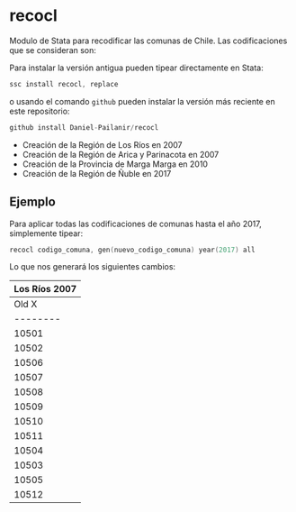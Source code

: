 # recocl
Modulo de Stata para recodificar las comunas de Chile. Las codificaciones que se consideran son:

Para instalar la versión antigua pueden tipear directamente en Stata:
```s
ssc install recocl, replace
```
o usando el comando ```github``` pueden instalar la versión más reciente en este repositorio:
```s
github install Daniel-Pailanir/recocl
```

+ Creación de la Región de Los Ríos en 2007
+ Creación de la Región de Arica y Parinacota en 2007
+ Creación de la Provincia de Marga Marga en 2010
+ Creación de la Región de Ñuble en 2017

## Ejemplo

Para aplicar todas las codificaciones de comunas hasta el año 2017, simplemente tipear:
```s
recocl codigo_comuna, gen(nuevo_codigo_comuna) year(2017) all
```

Lo que nos generará los siguientes cambios:


|   Los  Ríos  2007   |
| ------------------- |
|  Old  X  | New  XIV |
| -------- | -------- |
|  10501   |  14104   |
|  10502   |  14102   |
|  10506   |  14103   |
|  10507   |  14104   |
|  10508   |  14105   |    
|  10509   |  14106   |    
|  10510   |  14107   |    
|  10511   |  14108   |    
|  10504   |  14201   |
|  10503   |  14202   |    
|  10505   |  14203   |    
|  10512   |  14204   | 






